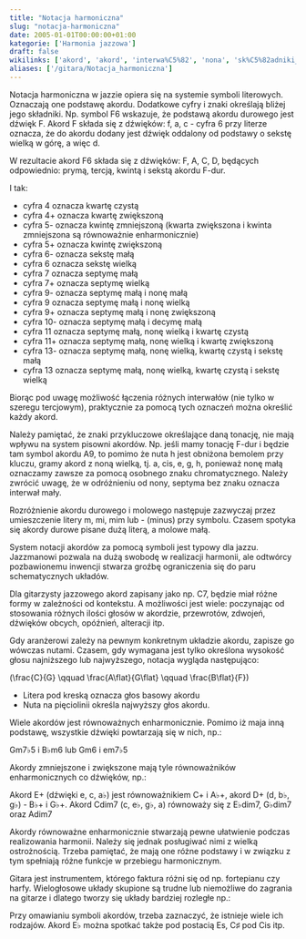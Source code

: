 ```yaml
---
title: "Notacja harmoniczna"
slug: "notacja-harmoniczna"
date: 2005-01-01T00:00:00+01:00
kategorie: ['Harmonia jazzowa']
draft: false
wikilinks: ['akord', 'akord', 'interwa%C5%82', 'nona', 'sk%C5%82adniki_akordu']
aliases: ['/gitara/Notacja_harmoniczna']
---
```

Notacja harmoniczna w jazzie opiera się na systemie symboli literowych.
Oznaczają one podstawę akordu<!-- link nie odnosił się do niczego: 'Notacja harmoniczna' ('content/Notacja_harmoniczna.md') links to 'akord' ('content/akord.md') and that does not exist -->. Dodatkowe cyfry i
znaki określają bliżej jego składniki<!-- link nie odnosił się do niczego: 'Notacja harmoniczna' ('content/Notacja_harmoniczna.md') links to 'składniki_akordu' ('content/składniki_akordu.md') and that does not exist -->.
Np. symbol F6 wskazuje, że podstawą akordu durowego jest dźwięk F. Akord
F składa się z dźwięków: f, a, c - cyfra 6 przy literze oznacza, że do
akordu dodany jest dźwięk oddalony od podstawy o sekstę wielką w górę, a
więc d.

W rezultacie akord F6 składa się z dźwięków: F, A, C, D, będących
odpowiednio: prymą, tercją, kwintą i sekstą akordu F-dur.

I tak:

  - cyfra 4 oznacza kwartę czystą
  - cyfra 4+ oznacza kwartę zwiększoną
  - cyfra 5- oznacza kwintę zmniejszoną (kwarta zwiększona i kwinta
    zmniejszona są równoważnie enharmonicznie)
  - cyfra 5+ oznacza kwintę zwiększoną
  - cyfra 6- oznacza sekstę małą
  - cyfra 6 oznacza sekstę wielką
  - cyfra 7 oznacza septymę małą
  - cyfra 7+ oznacza septymę wielką
  - cyfra 9- oznacza septymę małą i nonę małą
  - cyfra 9 oznacza septymę małą i nonę wielką
  - cyfra 9+ oznacza septymę małą i nonę zwiększoną
  - cyfra 10- oznacza septymę małą i decymę małą
  - cyfra 11 oznacza septymę małą, nonę wielką i kwartę czystą
  - cyfra 11+ oznacza septymę małą, nonę wielką i kwartę zwiększoną
  - cyfra 13- oznacza septymę małą, nonę wielką, kwartę czystą i sekstę
    małą
  - cyfra 13 oznacza septymę małą, nonę wielką, kwartę czystą i sekstę
    wielką

Biorąc pod uwagę możliwość łączenia różnych
interwałów<!-- link nie odnosił się do niczego: 'Notacja harmoniczna' ('content/Notacja_harmoniczna.md') links to 'interwał' ('content/interwał.md') and that does not exist --> (nie tylko w szeregu tercjowym),
praktycznie za pomocą tych oznaczeń można określić każdy
akord<!-- link nie odnosił się do niczego: 'Notacja harmoniczna' ('content/Notacja_harmoniczna.md') links to 'akord' ('content/akord.md') and that does not exist -->.

Należy pamiętać, że znaki przykluczowe określające daną tonację, nie
mają wpływu na system pisowni akordów. Np. jeśli mamy tonację F-dur i
będzie tam symbol akordu A9, to pomimo że nuta h jest obniżona bemolem
przy kluczu, gramy akord z noną wielką, tj. a, cis, e, g, h, ponieważ
nonę małą oznaczamy zawsze za pomocą osobnego znaku chromatycznego.
Należy zwrócić uwagę, że w odróżnieniu od nony<!-- link nie odnosił się do niczego: 'Notacja harmoniczna' ('content/Notacja_harmoniczna.md') links to 'nona' ('content/nona.md') and that does not exist -->,
septyma bez znaku oznacza interwał mały.

Rozróżnienie akordu durowego i molowego następuje zazwyczaj przez
umieszczenie litery m, mi, mim lub - (minus) przy symbolu. Czasem
spotyka się akordy durowe pisane dużą literą, a molowe małą.

System notacji akordów za pomocą symboli jest typowy dla jazzu.
Jazzmanowi pozwala na dużą swobodę w realizacji harmonii, ale odtwórcy
pozbawionemu inwencji stwarza groźbę ograniczenia się do paru
schematycznych układów.

Dla gitarzysty jazzowego akord zapisany jako np. C7, będzie miał różne
formy w zależności od kontekstu. A możliwości jest wiele: poczynając od
stosowania różnych ilości głosów w akordzie, przewrotów, zdwojeń,
dźwięków obcych, opóźnień, alteracji itp.

Gdy aranżerowi zależy na pewnym konkretnym układzie akordu, zapisze go
wówczas nutami. Czasem, gdy wymagana jest tylko określona wysokość
głosu najniższego lub najwyższego, notacja wygląda następująco:

\(\frac{C}{G}
\qquad
\frac{A\flat}{G\flat}
\qquad
\frac{B\flat}{F}\)

  - Litera pod kreską oznacza głos basowy akordu
  - Nuta na pięciolinii określa najwyższy głos akordu.

Wiele akordów jest równoważnych enharmonicznie. Pomimo iż maja inną
podstawę, wszystkie dźwięki powtarzają się w nich, np.:

Gm7♭5 i B♭m6 lub Gm6 i em7♭5

Akordy zmniejszone i zwiększone mają tyle równoważników enharmonicznych
co dźwięków, np.:

Akord E+ (dźwięki e, c, a♭) jest równoważnikiem C+ i A♭+, akord D+ (d,
b♭, g♭) - B♭+ i G♭+. Akord Cdim7 (c, e♭, g♭, a) równoważy się z
E♭dim7, G♭dim7 oraz Adim7

Akordy równoważne enharmonicznie stwarzają pewne ułatwienie podczas
realizowania harmonii. Należy się jednak posługiwać nimi z wielką
ostrożnością. Trzeba pamiętać, że mają one różne podstawy i w związku z
tym spełniają różne funkcje w przebiegu harmonicznym.

Gitara jest instrumentem, którego faktura różni się od np. fortepianu
czy harfy. Wielogłosowe układy skupione są trudne lub niemożliwe do
zagrania na gitarze i dlatego tworzy się układy bardziej rozległe np.:

Przy omawianiu symboli akordów, trzeba zaznaczyć, że istnieje wiele ich
rodzajów. Akord E♭ można spotkać także pod postacią Es, C♯ pod Cis itp.

